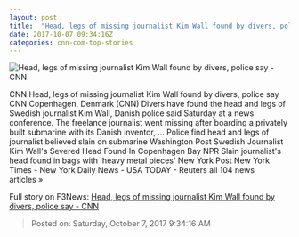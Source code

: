 ```yaml
---
layout: post
title:  "Head, legs of missing journalist Kim Wall found by divers, police say - CNN"
date: 2017-10-07 09:34:16Z
categories: cnn-com-top-stories
---
```


![Head, legs of missing journalist Kim Wall found by divers, police say - CNN](http://i2.cdn.cnn.com/cnnnext/dam/assets/170822163925-01-kim-wall-handout-super-tease.jpg)

CNN Head, legs of missing journalist Kim Wall found by divers, police say CNN Copenhagen, Denmark (CNN) Divers have found the head and legs of Swedish journalist Kim Wall, Danish police said Saturday at a news conference. The freelance journalist went missing after boarding a privately built submarine with its Danish inventor, ... Police find head and legs of journalist believed slain on submarine Washington Post Swedish Journalist Kim Wall's Severed Head Found In Copenhagen Bay NPR Slain journalist's head found in bags with 'heavy metal pieces' New York Post New York Times - New York Daily News - USA TODAY - Reuters all 104 news articles »


Full story on F3News: [Head, legs of missing journalist Kim Wall found by divers, police say - CNN](http://www.f3nws.com/n/u3ZRSH)

> Posted on: Saturday, October 7, 2017 9:34:16 AM

